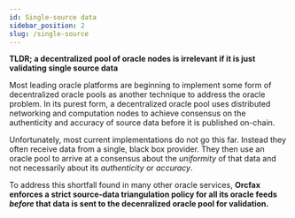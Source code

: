 ```yaml
---
id: Single-source data
sidebar_position: 2
slug: /single-source
---
```


**TLDR; a decentralized pool of oracle nodes is irrelevant if it is just
validating single source data**

Most leading oracle platforms are beginning to implement some form of
decentralized oracle pools as another technique to address the oracle problem.
In its purest form, a decentralized oracle pool uses distributed networking and
computation nodes to achieve consensus on the authenticity and accuracy of
source data before it is published on-chain.

Unfortunately, most current implementations do not go this far. Instead they
often receive data from a single, black box provider. They then use an oracle
pool to arrive at a consensus about the *uniformity* of that data and not
necessarily about its *authenticity* or *accuracy*.

To address this shortfall found in many other oracle services, **Orcfax enforces
a strict source-data triangulation policy for all its oracle feeds *before* that
data is sent to the decenralized oracle pool for validation.**
